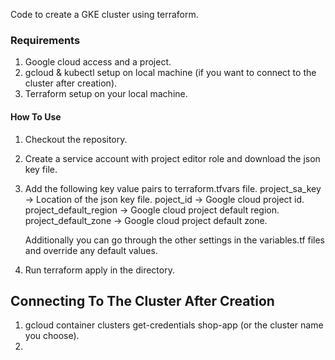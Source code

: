 Code to create a GKE cluster using terraform.

### Requirements
1. Google cloud access and a project.
2. gcloud & kubectl setup on local machine (if you want to connect to the cluster after creation).
3. Terraform setup on your local machine.


#### How To Use
1. Checkout the repository.
2. Create a service account with project editor role and download the json key file.
3. Add the following key value pairs to terraform.tfvars file.
	project_sa_key -> Location of the json key file.
	poject_id -> Google cloud project id.
	project_default_region -> Google cloud project default region.
	project_default_zone -> Google cloud project default zone.

	Additionally you can go through the other settings in the variables.tf files and override any default values.

4. Run terraform apply in the directory.

## Connecting To The Cluster After Creation
1. gcloud container clusters get-credentials shop-app (or the cluster name you choose).
2. 
